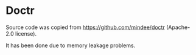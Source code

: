 # Doctr

Source code was copied from https://github.com/mindee/doctr (Apache-2.0 license).

It has been done due to memory leakage problems.